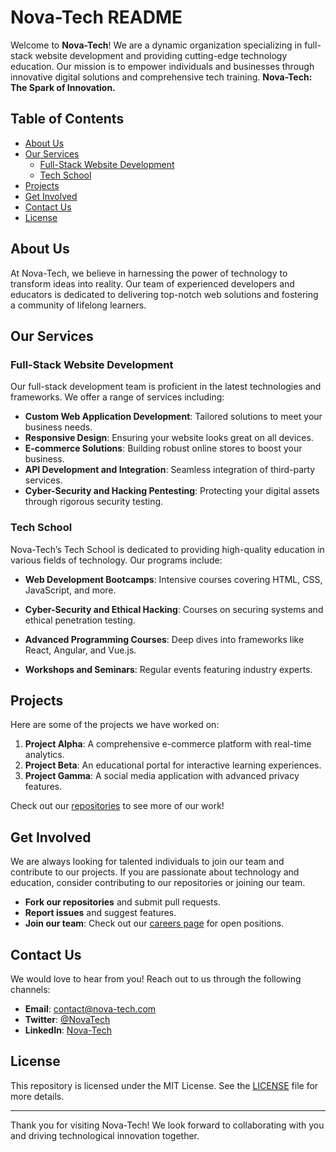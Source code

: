 # Nova-Tech README

Welcome to **Nova-Tech**! We are a dynamic organization specializing in full-stack website development and providing cutting-edge technology education. Our mission is to empower individuals and businesses through innovative digital solutions and comprehensive tech training. **Nova-Tech: The Spark of Innovation.**

## Table of Contents
- [About Us](#about-us)
- [Our Services](#our-services)
  - [Full-Stack Website Development](#full-stack-website-development)
  - [Tech School](#tech-school)
- [Projects](#projects)
- [Get Involved](#get-involved)
- [Contact Us](#contact-us)
- [License](#license)

## About Us

At Nova-Tech, we believe in harnessing the power of technology to transform ideas into reality. Our team of experienced developers and educators is dedicated to delivering top-notch web solutions and fostering a community of lifelong learners.

## Our Services

### Full-Stack Website Development

Our full-stack development team is proficient in the latest technologies and frameworks. We offer a range of services including:

- **Custom Web Application Development**: Tailored solutions to meet your business needs.
- **Responsive Design**: Ensuring your website looks great on all devices.
- **E-commerce Solutions**: Building robust online stores to boost your business.
- **API Development and Integration**: Seamless integration of third-party services.
- **Cyber-Security and Hacking Pentesting**: Protecting your digital assets through rigorous security testing.

### Tech School

Nova-Tech’s Tech School is dedicated to providing high-quality education in various fields of technology. Our programs include:

- **Web Development Bootcamps**: Intensive courses covering HTML, CSS, JavaScript, and more.
- **Cyber-Security and Ethical Hacking**: Courses on securing systems and ethical penetration testing.
- **Advanced Programming Courses**: Deep dives into frameworks like React, Angular, and Vue.js.

- **Workshops and Seminars**: Regular events featuring industry experts.

## Projects

Here are some of the projects we have worked on:

1. **Project Alpha**: A comprehensive e-commerce platform with real-time analytics.
2. **Project Beta**: An educational portal for interactive learning experiences.
3. **Project Gamma**: A social media application with advanced privacy features.

Check out our [repositories](https://github.com/Nova-Tech) to see more of our work!

## Get Involved

We are always looking for talented individuals to join our team and contribute to our projects. If you are passionate about technology and education, consider contributing to our repositories or joining our team.

- **Fork our repositories** and submit pull requests.
- **Report issues** and suggest features.
- **Join our team**: Check out our [careers page](#) for open positions.

## Contact Us

We would love to hear from you! Reach out to us through the following channels:

- **Email**: contact@nova-tech.com
- **Twitter**: [@NovaTech](https://twitter.com/NovaTech)
- **LinkedIn**: [Nova-Tech](https://www.linkedin.com/company/nova-tech)

## License

This repository is licensed under the MIT License. See the [LICENSE](LICENSE) file for more details.

---

Thank you for visiting Nova-Tech! We look forward to collaborating with you and driving technological innovation together.
